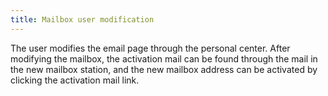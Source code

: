 ```yaml
---
title: Mailbox user modification
---
```

The user modifies the email page through the personal center. After modifying the mailbox, the activation mail can be found through the mail in the new mailbox station, and the new mailbox address can be activated by clicking the activation mail link.
